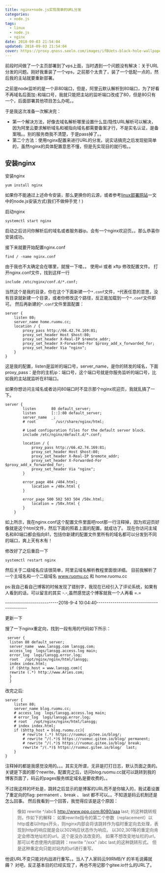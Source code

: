 ```yaml
---
title: nginx+node.js实现简单的URL分发
categories:
  - node.js
tags:
  - linux
  - node.js
  - nginx
date: 2018-09-03 21:54:04
updated: 2018-09-03 21:54:04
cover: https://proxy.qnoss.seeln.com/images/ifBUets-black-hole-wallpaper.jpg
---
```

前段时间做了一个主页部署到了vps上面，当时遇到一个问题没有解决：关于URL分发的问题。刚好我重装了一个vps，之前那个太贵了，装了一个低配一点的，然后我的主站就要重新部署。

之前是node监听的是一个非80端口，但是，阿里云默认解析到80端口，为了好看不再域名后面加`:`和端口号，我就只能把主站的监听端口改成了80，但是80只有一个，后面部署其他项目怎么办呢。。

于是我这次准备一次解决完：
- 第一个解决方法，好像去域名解析哪里设置什么显/隐性URL解析可以解决，因为阿里云要求解析域名和被指向域名都需要备案才行，不是实名认证，是备案哦。。别的服务商我不清楚，于是pass掉了。。
- 第二个方法：使用nginx配置来进行URL的分发。说实话搞完之后发现挺简单的，虽然nginx的具体配置意思不懂，但是先实现目的就行啦。。

## 安装nginx
安装nginx
```
yum install nginx
```
如果你不能通过上述命令安装，那么更换你的云源，或者参考[linux部署网站](https://ruomuc.gitee.io/blog/2018/08/13/linux%E9%83%A8%E7%BD%B2%E7%BD%91%E7%AB%99/)一文中的node.js安装方式(我们不做伸手党！)

启动nginx
```
systemctl start nginx
```
启动之后访问你解析后的域名或者服务器ip。会有一个nginx欢迎页。。那么恭喜你安装成功。

接下来就要开始配置nginx.conf
```
find / -name nginx.conf
```
由于我也不太确定会在哪里，就搜一下喽。。
使用vi 或者 xftp 修改配置文件。
打开nginx.conf文件，找到这样一行
```
include /etc/nginx/conf.d/*.conf;
```
当然这个是我的目录，你在这个下面新建一个`*.conf`文件，`*`代表任意的意思，没有目录就新建一个目录，或者你修改这个路径，反正能加载到一个`*.conf`文件即可。
然后再新建的`*.conf`文件里面配置：
```
server {
    listen 80;
    server_name home.ruomu.cc;
    location / {
        proxy_pass http://66.42.74.169:81;
        proxy_set_header Host $host:80;
        proxy_set_header X-Real-IP $remote_addr;
        proxy_set_header X-Forwarded-For $proxy_add_x_forwarded_for;
        proxy_set_header Via "nginx";
    }
}

```

这是我的配置，listen是监听的端口号，server_name，是你的转发的域名，下面proxy_pass：是你的主机ip：端口号，这个端口号就是你服务监听的端口号，比如我的主站就监听在81端口。

如果你想访问主域名或者访问80端口时不显示那个nginx欢迎页，我就乱搞了一下。
```
server {
        listen       80 default_server;
        listen       [::]:80 default_server;
        server_name  _;
        # root         /usr/share/nginx/html;

        # Load configuration files for the default server block.
        include /etc/nginx/default.d/*.conf;

        location / {
            proxy_pass http://66.42.74.169:81;
            proxy_set_header Host $host:80;
            proxy_set_header X-Real-IP $remote_addr;
            proxy_set_header X-Forwarded-For $proxy_add_x_forwarded_for;
            proxy_set_header Via "nginx";
        }

        error_page 404 /404.html;
            location = /40x.html {
        }

        error_page 500 502 503 504 /50x.html;
            location = /50x.html {
        }
    }
```
如上所示，我在nginx.conf这个配置文件里面吧root那一行注释掉，因为欢迎页好像就是这个html文件，然后下面的照着上面的配置。就成功了。
现在你访问主域名和80端口都会指向81，包括你新建的配置文件里所有的域名都可以分发到不同的端口，爽上天有木有！

修改好了之后重启一下
```
systemctl restart nginx
```
然后关于二级域名应该很简单，阿里云域名解析教程里面很详细。
目前我解析了一个主域名和一个二级域名
www.ruomu.cc  和  home.ruomu.cc

ps:我自己看自己博客的时候发现了错别字，我现在已经引入了评论系统，如果有人看到的话，可以留言的其实 -.-,虽然感觉这个博客就我一个人再看 =.=




---------------------------2018-9-4 10:04:40------------------------------------------
<!--more-->
更新一下

搜了一下nginx重定向，找到一段有用的代码如下所示：
```
 server {
  listen 80 default_server;
  server_name  www.lansgg.com lansgg.com;
  access_log  logs/lansgg.access.log main;
  error_log  logs/lansgg.error.log;
  root   /opt/nginx/nginx/html/lansgg;
  index index.html;
  if ($http_host = www.lansgg.com){
  rewrite (.*) http://www.Aries.com;
  }
  }
```
改完之后:
```
server {
    listen 80;
    server_name blog.ruomu.cc;
    # access_log  logs/lansgg.access.log main;
    # error_log  logs/lansgg.error.log;
    # root   /opt/nginx/nginx/html/lansgg;
    # index index.html;
    if ($http_host = blog.ruomu.cc){
        # rewrite (.*) https://ruomuc.gitee.io/blog/;
        # rewrite ^/(.*)$ https://ruomuc.gitee.io/blog/ permanent;
        # rewrite ^/(.*)$ https://ruomuc.gitee.io/blog/ break;
        rewrite ^/(.*)$ https://ruomuc.gitee.io/blog/  last;
    }
}
```
注释掉的都是我感觉没用的。。。其实无所谓，无非是打打日志，默认页面之类的。
关键是下面的那个rewrite，配置完之后，访问blog.ruomu.cc就可以跳转到我的博客页面了，码云的pages服务绑定域名是要收费的。。

不过我这样的坏处是，跳转之后显示的是博客的URL而不是你输入的，我试着设置了重定向的flag: permanent 、break 、 last 都不可以。。不知道是码云机制还是怎么回事。
然后我看到一个回答，我觉得应该是这个原因：
>像如
rewrite ^/abc$ http://www.ppp.com:8080/aaa last;
的这种跳转规则，作如下的解释：
如果rewrite指令的第二个参数（replacement）以http或者以https开头，则nginx内部会将该跳转作为临时重定向去处理，表现到http的响应就是会以302响应状态作为响应。
以302,301等的重定向肯定会修改地址栏的url。这个是没办法改变的。
如果不想改变地址栏的url，那可以考虑使用内部跳转：rewrite "/xxx" /abc last;的这种跳转形式。
但是这种重定向只能对站内的url进行重写。

他说URL不变只能对内战进行重写。。当人了人家码云99RMB/Y 的羊毛说薅就薅？ 对吧，反正基本目的已经实现了，再也不用记那个gitee.io什么的URL了。